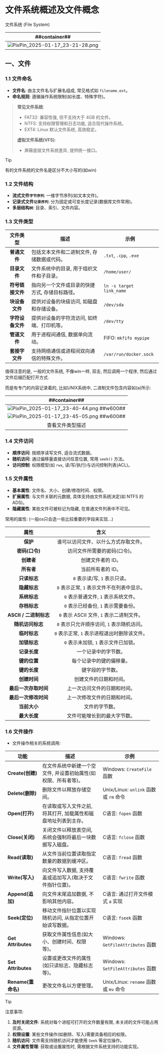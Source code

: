 # 文件系统概述及文件概念
文件系统 (File System)

| ##container## |
|:--:|
|![PixPin_2025-01-17_23-21-28.png](./PixPin_2025-01-17_23-21-28.png)|

## 一、文件
### 1.1 文件命名
- **文件名**: 由主文件名与扩展名组成, 常见格式如 `filename.ext`。
- **命名规则**: 遵循操作系统限制(如长度、特殊字符)。

> **常见文件系统**: 
> - FAT32: 兼容性强, 但不支持大于 4GB 的文件。
> - NTFS: 支持权限管理和日志功能, 适合现代操作系统。
> - EXT4: Linux 默认文件系统, 高效稳定。
> 
> **虚拟文件系统(VFS)**:
> - 屏蔽底层文件系统差异, 提供统一接口。

> [!TIP]
> 有的文件系统的文件名是区分不大小写的(如win)

### 1.2 文件结构
- **流式文件`字节序列`**: 一维字节序列(如文本文件)。
- **记录式文件`记录序列`**: 分为固定或可变长度记录(数据库文件常用)。
- **多层结构`树`**: 目录、索引、文件内容。

### 1.3 文件类型

| **文件类型**| **描述**| **示例** |
|:-:|-|-|
| **普通文件**| 包括文本文件和二进制文件, 存储数据或代码。| `.txt`, `.cpp`, `.exe` |
| **目录文件**| 文件系统中的目录, 用于组织文件和子目录。 | `/home/user/`|
| **符号链接文件**| 指向另一个文件或目录的快捷方式, 存储目标路径。| `ln -s target link_name` |
| **块设备文件**| 提供对设备的块级访问, 如磁盘和存储设备。 | `/dev/sda` |
| **字符设备文件**| 提供对设备的字符流访问, 如终端、打印机等。| `/dev/tty` |
| **管道文件**| 用于进程间通信, 数据单向流动。| FIFO: `mkfifo mypipe`|
| **套接字文件**| 支持网络通信或进程间双向通信的特殊文件。| `/var/run/docker.sock` |

值得注意的是, 一般的文件系统, 不像win一样, 双击, 然后调用一个程序, 然后通过文件后缀匹配打开方式.

而是有专门的内容记录着的, 比如UNIX系统中, 二进制文件包含内容如(a)所示:

| ##container## |
|:--:|
|![PixPin_2025-01-17_23-40-44.png ##w600##](./PixPin_2025-01-17_23-40-44.png)|
|![PixPin_2025-01-17_23-45-05.png ##w600##](./PixPin_2025-01-17_23-45-05.png)|
|查看文件类型描述|

### 1.4 文件访问
- **顺序访问**: 按顺序读写文件, 适合流式数据。
- **随机访问**: 通过偏移量直接访问任意位置, 常用 `seek()` 方法。
- **访问控制**: 权限模型(如 `rwx`, 读/写/执行)与访问控制列表(ACL)。

### 1.5 文件属性
- **基本属性**: 文件名、大小、创建/修改时间、权限。
- **扩展属性**: 与文件关联的元数据, 具体支持由文件系统决定(如 NTFS 的 ADS)。
- **隐藏属性**: 某些文件可被标记为隐藏, 在普通文件列表中不可见。

常用的属性: (一般os只会选一些比较重要的字段来实现...) 

| **属性**| **含义** |
|:-:|:-:|
| **保护** | 谁可以访问文件、以什么方式存取文件。 |
| **密码(口令)**| 访问文件所需要的密码(口令)。 |
| **创建者** | 创建文件者的 ID。|
| **所有者** | 当前所有者的 ID。|
| **只读标志** | `0` 表示读/写, `1` 表示只读。|
| **隐藏标志** | `0` 表示正常, `1` 表示文件不在列表中显示。|
| **系统标志** | `0` 表示普通文件, `1` 表示系统文件。|
| **存档标志** | `0` 表示已经备份, `1` 表示需要备份。|
| **ASCII / 二进制标志** | `0` 表示 ASCII 文件, `1` 表示二进制文件。 |
| **随机访问标志** | `0` 表示只允许顺序访问, `1` 表示随机访问。|
| **临时标志** | `0` 表示正常, `1` 表示进程退出时删除该文件。|
| **加锁标志** | `0` 表示未加锁, `1` 表示文件已加锁。|
| **记录长度** | 一个记录中的字节数。|
| **键的位置** | 每个记录中的键的偏移量。|
| **键的长度** | 键字段的字节数。|
| **创建时间** | 创建文件的日期和时间。|
| **最后一次存取时间** | 上一次访问文件的日期和时间。 |
| **最后一次修改时间** | 上一次修改文件的日期和时间。 |
| **当前大小** | 文件的字节数。|
| **最大长度** | 文件可能增长到的最大字节数。|

### 1.6 文件操作
- 文件操作相关的系统调用:

| **功能** | **描述**| **示例**|
|-|-|-|
| **Create(创建)** | 在文件系统中新建一个空文件, 并设置初始属性(如权限、所有者等)。 | Windows: `CreateFile` 函数 |
| **Delete(删除)** | 删除文件以释放存储空间。| Unix/Linux: `unlink` 函数或 `rm` 命令|
| **Open(打开)** | 在读取或写入文件之前, 将其打开, 加载属性和磁盘地址列表到主存。| C语言: `fopen` 函数|
| **Close(关闭)**| 关闭文件以释放表空间, 系统会强制将最后一块数据写入磁盘。| C语言: `fclose` 函数 |
| **Read(读取)** | 从文件当前位置读取指定数量的数据到缓冲区。| C语言: `fread` 函数|
| **Write(写入)**| 向文件写入数据, 支持覆盖或追加写入(取决于文件指针位置)。| C语言: `fwrite` 函数 |
| **Append(追加)** | 向文件末尾追加数据, 不影响其他内容。| C语言: 通过打开文件模式 `a` 实现 |
| **Seek(定位)** | 移动文件指针位置以实现随机访问, 从指定位置开始读写数据。 | C语言: `fseek` 函数|
| **Get Attributes** | 获取文件属性信息(如大小、创建时间、权限等)。| Windows: `GetFileAttributes` 函数|
| **Set Attributes** | 设置或更改文件的属性(如只读标志、隐藏标志等)。| Windows: `SetFileAttributes` 函数|
| **Rename(重命名)**| 更改文件名以方便管理。 | Unix/Linux: `rename` 函数或 `mv` 命令|


> [!TIP]
> 注意事项:
> 1. **及时关闭文件**: 系统对每个进程可打开的文件数量有限, 未关闭的文件可能占用资源。
> 2. **权限设置**: 某些文件操作(如删除、写入)需要具备相应的权限。
> 3. **随机访问**: 文件需支持随机访问才能使用 `Seek` 等定位操作。
> 4. **文件属性管理**: 获取或设置属性时, 需根据文件系统支持的功能实现。
